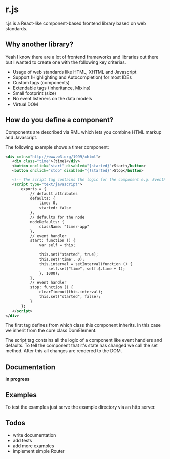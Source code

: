 # r.js

r.js is a React-like component-based frontend library based on web standards.

## Why another library?

Yeah I know there are a lot of frontend frameworks and libraries out there but
I wanted to create one with the following key criterias.


* Usage of web standards like HTML, XHTML and Javascript
* Support (Highlighting and Autocompletion) for most IDEs
* Custom tags (components)
* Extendable tags (Inheritance, Mixins)
* Small footprint (size)
* No event listeners on the data models
* Virtual DOM

## How do you define a component?

Components are described via RML which lets you combine HTML markup and Javascript.

The following example shows a timer component:

```xml
<div xmlns="http://www.w3.org/1999/xhtml">
   <div class="time">{time}</div>
   <button onclick="start" disabled="{started}">Start</button>
   <button onclick="stop" disabled="{!started}">Stop</button>

   <!-- The script tag contains the logic for the component e.g. EventHandler, defaults -->
   <script type="text/javascript">
       exports = {
           // default attributes
           defaults: {
               time: 0,
               started: false
           },
           // defaults for the node
           nodeDefaults: {
               className: "timer-app"
           },
           // event handler
           start: function () {
               var self = this;

               this.set("started", true);
               this.set('time', 0);
               this.interval = setInterval(function () {
                   self.set("time", self.$.time + 1);
               }, 1000);
           },
           // event handler
           stop: function () {
               clearTimeout(this.interval);
               this.set("started", false);
           }
       };
   </script>
</div>
```

The first tag defines from which class this component inherits.
In this case we inherit from the core class DomElement.

The script tag contains all the logic of a component like event handlers and defaults.
To tell the component that it's state has changed we call the set method.
After this all changes are rendered to the DOM.




## Documentation

**in progress**

## Examples

To test the examples just serve the example directory via an http server.


## Todos

* write documentation
* add tests
* add more examples
* implement simple Router